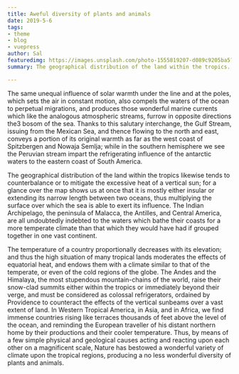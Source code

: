 ```yaml
---
title: Aweful diversity of plants and animals
date: 2019-5-6
tags:
- theme
- blog
- vuepress
author: Sal
featuredimg: https://images.unsplash.com/photo-1555819207-d089c9205ba5?ixlib=rb-1.2.1&auto=format&fit=crop&w=1350&q=80
summary: The geographical distribution of the land within the tropics.

---
```

The same unequal influence of solar warmth under the line and at the poles, which sets the air in constant motion, also compels the waters of the ocean to perpetual migrations, and produces those wonderful marine currents which like the analogous atmospheric streams, furrow in opposite directions the3 bosom of the sea. Thanks to this salutary interchange, the Gulf Stream, issuing from the Mexican Sea, and thence flowing to the north and east, conveys a portion of its original warmth as far as the west coast of Spitzbergen and Nowaja Semlja; while in the southern hemisphere we see the Peruvian stream impart the refrigerating influence of the antarctic waters to the eastern coast of South America.

The geographical distribution of the land within the tropics likewise tends to counterbalance or to mitigate the excessive heat of a vertical sun; for a glance over the map shows us at once that it is mostly either insular or extending its narrow length between two oceans, thus multiplying the surface over which the sea is able to exert its influence. The Indian Archipelago, the peninsula of Malacca, the Antilles, and Central America, are all undoubtedly indebted to the waters which bathe their coasts for a more temperate climate than that which they would have had if grouped together in one vast continent.

The temperature of a country proportionally decreases with its elevation; and thus the high situation of many tropical lands moderates the effects of equatorial heat, and endows them with a climate similar to that of the temperate, or even of the cold regions of the globe. The Andes and the Himalaya, the most stupendous mountain-chains of the world, raise their snow-clad summits either within the tropics or immediately beyond their verge, and must be considered as colossal refrigerators, ordained by Providence to counteract the effects of the vertical sunbeams over a vast extent of land. In Western Tropical America, in Asia, and in Africa, we find immense countries rising like terraces thousands of feet above the level of the ocean, and reminding the European traveller of his distant northern home by their productions and their cooler temperature. Thus, by means of a few simple physical and geological causes acting and reacting upon each other on a magnificent scale, Nature has bestowed a wonderful variety of climate upon the tropical regions, producing a no less wonderful diversity of plants and animals.